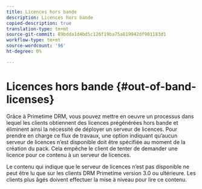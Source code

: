 ```yaml
---
title: Licences hors bande
description: Licences hors bande
copied-description: true
translation-type: tm+mt
source-git-commit: 89bdda1d4bd5c126f19ba75a819942df901183d1
workflow-type: tm+mt
source-wordcount: '96'
ht-degree: 0%

---
```



# Licences hors bande {#out-of-band-licenses}

Grâce à Primetime DRM, vous pouvez mettre en oeuvre un processus dans lequel les clients obtiennent des licences prégénérées hors bande et éliminent ainsi la nécessité de déployer un serveur de licences. Pour prendre en charge ce flux de travaux, une option indiquant qu’aucun serveur de licences n’est disponible doit être spécifiée au moment de la création du pack. Cela empêche le client de tenter de demander une licence pour ce contenu à un serveur de licences.

Le contenu qui indique que le serveur de licences n’est pas disponible ne peut être lu que sur les clients DRM Primetime version 3.0 ou ultérieure. Les clients plus âgés doivent effectuer la mise à niveau pour lire ce contenu.
